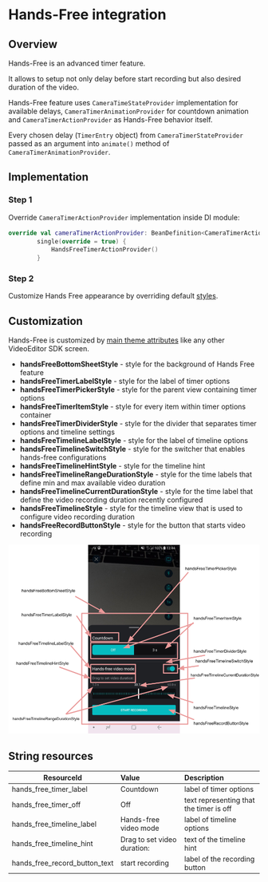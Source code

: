# Hands-Free integration

## Overview

Hands-Free is an advanced timer feature.

It allows to setup not only delay before start recording but also desired duration of the video.

Hands-Free feature uses `CameraTimeStateProvider` implementation for available delays, `CameraTimerAnimationProvider` for countdown animation and `CameraTimerActionProvider` as Hands-Free behavior itself. 

Every chosen delay (`TimerEntry` object) from `CameraTimerStateProvider` passed as an argument into `animate()` method of `CameraTimerAnimationProvider`. 

## Implementation

### Step 1
Override `CameraTimerActionProvider` implementation inside DI module:
```kotlin
override val cameraTimerActionProvider: BeanDefinition<CameraTimerActionProvider> =
        single(override = true) {
            HandsFreeTimerActionProvider()
        }
```

### Step 2
Customize Hands Free appearance by overriding default [styles](https://github.com/Banuba/ve-sdk-android-integration-sample/blob/main/app/src/main/res/values/themes.xml#L1041).

## Customization

Hands-Free is customized by [main theme attributes](https://github.com/Banuba/ve-sdk-android-integration-sample/blob/main/app/src/main/res/values/themes.xml#L333) like any other VideoEditor SDK screen.

 - **handsFreeBottomSheetStyle** - style for the background of Hands Free feature
 - **handsFreeTimerLabelStyle** - style for the label of timer options
 - **handsFreeTimerPickerStyle** - style for the parent view containing timer options
 - **handsFreeTimerItemStyle** - style for every item within timer options container
 - **handsFreeTimerDividerStyle** - style for the divider that separates timer options and timeline settings
 - **handsFreeTimelineLabelStyle** - style for the label of timeline options
 - **handsFreeTimelineSwitchStyle** - style for the switcher that enables hands-free configurations
 - **handsFreeTimelineHintStyle** - style for the timeline hint
 - **handsFreeTimelineRangeDurationStyle** - style for the time labels that define min and max available video duration
 - **handsFreeTimelineCurrentDurationStyle** - style for the time label that define the video recording duration recently configured
 - **handsFreeTimelineStyle** - style for the timeline view that is used to configure video recording duration
 - **handsFreeRecordButtonStyle** - style for the button that starts video recording

 ![img](screenshots/handsfree_1.png)

## String resources

| ResourceId        |      Value      |   Description |
| ------------- | :----------- | :------------- |
| hands_free_timer_label | Countdown | label of timer options
| hands_free_timer_off | Off | text representing that the timer is off 
| hands_free_timeline_label | Hands-free video mode | label of timeline options
| hands_free_timeline_hint | Drag to set video duration: | text of the timeline hint
| hands_free_record_button_text | start recording | label of the recording button